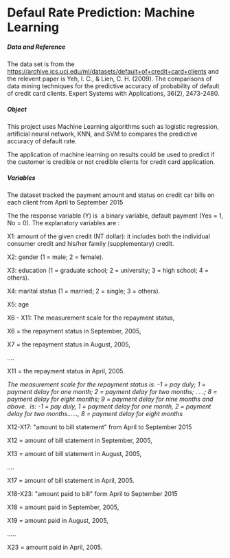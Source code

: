 # Defaul Rate Prediction: Machine Learning

##### Data and Reference

The data set is from the https://archive.ics.uci.edu/ml/datasets/default+of+credit+card+clients and the relevent paper is Yeh, I. C., & Lien, C. H. (2009). The comparisons of data mining techniques for the predictive accuracy of probability of default of credit card clients. Expert Systems with Applications, 36(2), 2473-2480.

##### Object 

This project uses Machine Learning algorithms such as logistic regression, artificial neural network, KNN, and SVM to compares the predictive accuracy of default rate.

The application of machine learning on results could be used to predict if the customer is credible or not credible clients for credit card application.

##### Variables

The dataset tracked the payment amount and status on credit car bills on each client from April to September 2015

The the response variable (Y) is  a binary variable, default payment (Yes = 1, No = 0).  The explanatory variables are :

X1: amount of the given credit (NT dollar): it includes both the individual consumer credit and his/her family (supplementary) credit.

X2: gender (1 = male; 2 = female). 

X3: education (1 = graduate school; 2 = university; 3 = high school; 4 = others). 

X4: marital status (1 = married; 2 = single; 3 = others). 

X5: age 

X6 - X11:  The measurement scale for the repayment status, 

X6 = the repayment status in September, 2005,

X7 = the repayment status in August, 2005,

....

X11 = the repayment status in April, 2005. 

*The measurement scale for the repayment status is: -1 = pay duly; 1 = payment delay for one month; 2 = payment delay for two months; . . .; 8 = payment delay for eight months; 9 = payment delay for nine months and above.  is: -1 = pay duly, 1 = payment delay for one month, 2 = payment delay for two months……, 8 = payment delay for eight months*

X12-X17: "amount to bill statement" from April to September 2015

X12 = amount of bill statement in September, 2005,

X13 = amount of bill statement in August, 2005,

 ....

X17 = amount of bill statement in April, 2005. 

X18-X23: "amount paid to bill" form April to September 2015

X18 = amount paid in September, 2005,

X19 = amount paid in August, 2005,

.....

X23 = amount paid in April, 2005. 



 



